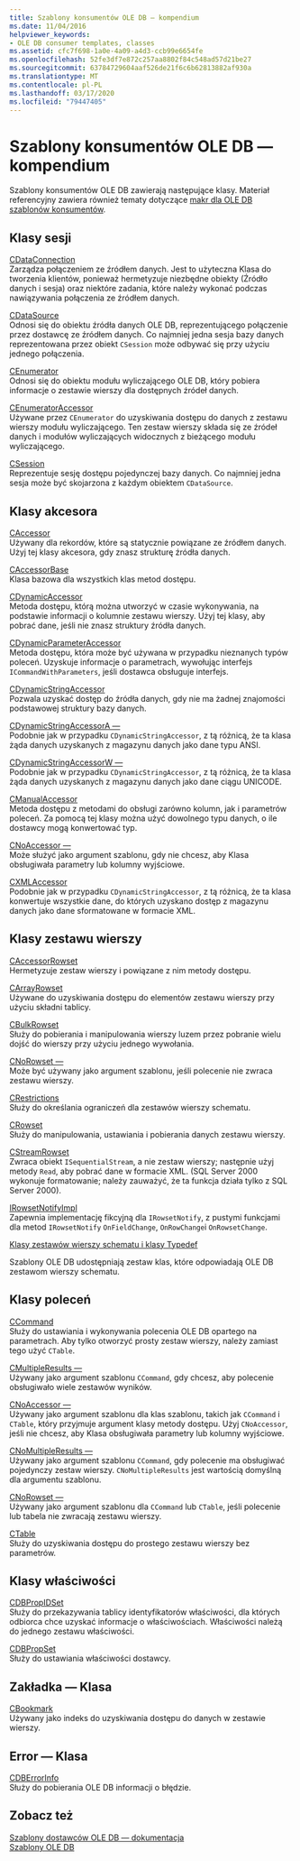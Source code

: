 ```yaml
---
title: Szablony konsumentów OLE DB — kompendium
ms.date: 11/04/2016
helpviewer_keywords:
- OLE DB consumer templates, classes
ms.assetid: cfc7f698-1a0e-4a09-a4d3-ccb99e6654fe
ms.openlocfilehash: 52fe3df7e872c257aa8802f84c548ad57d21be27
ms.sourcegitcommit: 63784729604aaf526de21f6c6b62813882af930a
ms.translationtype: MT
ms.contentlocale: pl-PL
ms.lasthandoff: 03/17/2020
ms.locfileid: "79447405"
---
```

# <a name="ole-db-consumer-templates-reference"></a>Szablony konsumentów OLE DB — kompendium

Szablony konsumentów OLE DB zawierają następujące klasy. Materiał referencyjny zawiera również tematy dotyczące [makr dla OLE DB szablonów konsumentów](../../data/oledb/macros-and-global-functions-for-ole-db-consumer-templates.md).

## <a name="session-classes"></a>Klasy sesji

[CDataConnection](../../data/oledb/cdataconnection-class.md)<br/>
Zarządza połączeniem ze źródłem danych. Jest to użyteczna Klasa do tworzenia klientów, ponieważ hermetyzuje niezbędne obiekty (Źródło danych i sesja) oraz niektóre zadania, które należy wykonać podczas nawiązywania połączenia ze źródłem danych.

[CDataSource](../../data/oledb/cdatasource-class.md)<br/>
Odnosi się do obiektu źródła danych OLE DB, reprezentującego połączenie przez dostawcę ze źródłem danych. Co najmniej jedna sesja bazy danych reprezentowana przez obiekt `CSession` może odbywać się przy użyciu jednego połączenia.

[CEnumerator](../../data/oledb/cenumerator-class.md)<br/>
Odnosi się do obiektu modułu wyliczającego OLE DB, który pobiera informacje o zestawie wierszy dla dostępnych źródeł danych.

[CEnumeratorAccessor](../../data/oledb/cenumeratoraccessor-class.md)<br/>
Używane przez `CEnumerator` do uzyskiwania dostępu do danych z zestawu wierszy modułu wyliczającego. Ten zestaw wierszy składa się ze źródeł danych i modułów wyliczających widocznych z bieżącego modułu wyliczającego.

[CSession](../../data/oledb/csession-class.md)<br/>
Reprezentuje sesję dostępu pojedynczej bazy danych. Co najmniej jedna sesja może być skojarzona z każdym obiektem `CDataSource`.

## <a name="accessor-classes"></a>Klasy akcesora

[CAccessor](../../data/oledb/caccessor-class.md)<br/>
Używany dla rekordów, które są statycznie powiązane ze źródłem danych. Użyj tej klasy akcesora, gdy znasz strukturę źródła danych.

[CAccessorBase](../../data/oledb/caccessorbase-class.md)<br/>
Klasa bazowa dla wszystkich klas metod dostępu.

[CDynamicAccessor](../../data/oledb/cdynamicaccessor-class.md)<br/>
Metoda dostępu, którą można utworzyć w czasie wykonywania, na podstawie informacji o kolumnie zestawu wierszy. Użyj tej klasy, aby pobrać dane, jeśli nie znasz struktury źródła danych.

[CDynamicParameterAccessor](../../data/oledb/cdynamicparameteraccessor-class.md)<br/>
Metoda dostępu, która może być używana w przypadku nieznanych typów poleceń. Uzyskuje informacje o parametrach, wywołując interfejs `ICommandWithParameters`, jeśli dostawca obsługuje interfejs.

[CDynamicStringAccessor](../../data/oledb/cdynamicstringaccessor-class.md)<br/>
Pozwala uzyskać dostęp do źródła danych, gdy nie ma żadnej znajomości podstawowej struktury bazy danych.

[CDynamicStringAccessorA —](../../data/oledb/cdynamicstringaccessora-class.md)<br/>
Podobnie jak w przypadku `CDynamicStringAccessor`, z tą różnicą, że ta klasa żąda danych uzyskanych z magazynu danych jako dane typu ANSI.

[CDynamicStringAccessorW —](../../data/oledb/cdynamicstringaccessorw-class.md)<br/>
Podobnie jak w przypadku `CDynamicStringAccessor`, z tą różnicą, że ta klasa żąda danych uzyskanych z magazynu danych jako dane ciągu UNICODE.

[CManualAccessor](../../data/oledb/cmanualaccessor-class.md)<br/>
Metoda dostępu z metodami do obsługi zarówno kolumn, jak i parametrów poleceń. Za pomocą tej klasy można użyć dowolnego typu danych, o ile dostawcy mogą konwertować typ.

[CNoAccessor —](../../data/oledb/cnoaccessor-class.md)<br/>
Może służyć jako argument szablonu, gdy nie chcesz, aby Klasa obsługiwała parametry lub kolumny wyjściowe.

[CXMLAccessor](../../data/oledb/cxmlaccessor-class.md)<br/>
Podobnie jak w przypadku `CDynamicStringAccessor`, z tą różnicą, że ta klasa konwertuje wszystkie dane, do których uzyskano dostęp z magazynu danych jako dane sformatowane w formacie XML.

## <a name="rowset-classes"></a>Klasy zestawu wierszy

[CAccessorRowset](../../data/oledb/caccessorrowset-class.md)<br/>
Hermetyzuje zestaw wierszy i powiązane z nim metody dostępu.

[CArrayRowset](../../data/oledb/carrayrowset-class.md)<br/>
Używane do uzyskiwania dostępu do elementów zestawu wierszy przy użyciu składni tablicy.

[CBulkRowset](../../data/oledb/cbulkrowset-class.md)<br/>
Służy do pobierania i manipulowania wierszy luzem przez pobranie wielu dojść do wierszy przy użyciu jednego wywołania.

[CNoRowset —](../../data/oledb/cnorowset-class.md)<br/>
Może być używany jako argument szablonu, jeśli polecenie nie zwraca zestawu wierszy.

[CRestrictions](../../data/oledb/crestrictions-class.md)<br/>
Służy do określania ograniczeń dla zestawów wierszy schematu.

[CRowset](../../data/oledb/crowset-class.md)<br/>
Służy do manipulowania, ustawiania i pobierania danych zestawu wierszy.

[CStreamRowset](../../data/oledb/cstreamrowset-class.md)<br/>
Zwraca obiekt `ISequentialStream`, a nie zestaw wierszy; następnie użyj metody `Read`, aby pobrać dane w formacie XML. (SQL Server 2000 wykonuje formatowanie; należy zauważyć, że ta funkcja działa tylko z SQL Server 2000).

[IRowsetNotifyImpl](../../data/oledb/irowsetnotifyimpl-class.md)<br/>
Zapewnia implementację fikcyjną dla `IRowsetNotify`, z pustymi funkcjami dla metod `IRowsetNotify` `OnFieldChange`, `OnRowChange`i `OnRowsetChange`.

[Klasy zestawów wierszy schematu i klasy Typedef](../../data/oledb/schema-rowset-classes-and-typedef-classes.md)

Szablony OLE DB udostępniają zestaw klas, które odpowiadają OLE DB zestawom wierszy schematu.

## <a name="command-classes"></a>Klasy poleceń

[CCommand](../../data/oledb/ccommand-class.md)<br/>
Służy do ustawiania i wykonywania polecenia OLE DB opartego na parametrach. Aby tylko otworzyć prosty zestaw wierszy, należy zamiast tego użyć `CTable`.

[CMultipleResults —](../../data/oledb/cmultipleresults-class.md)<br/>
Używany jako argument szablonu `CCommand`, gdy chcesz, aby polecenie obsługiwało wiele zestawów wyników.

[CNoAccessor —](../../data/oledb/cnoaccessor-class.md)<br/>
Używany jako argument szablonu dla klas szablonu, takich jak `CCommand` i `CTable`, który przyjmuje argument klasy metody dostępu. Użyj `CNoAccessor`, jeśli nie chcesz, aby Klasa obsługiwała parametry lub kolumny wyjściowe.

[CNoMultipleResults —](../../data/oledb/cnomultipleresults-class.md)<br/>
Używany jako argument szablonu `CCommand`, gdy polecenie ma obsługiwać pojedynczy zestaw wierszy. `CNoMultipleResults` jest wartością domyślną dla argumentu szablonu.

[CNoRowset —](../../data/oledb/cnorowset-class.md)<br/>
Używany jako argument szablonu dla `CCommand` lub `CTable`, jeśli polecenie lub tabela nie zwracają zestawu wierszy.

[CTable](../../data/oledb/ctable-class.md)<br/>
Służy do uzyskiwania dostępu do prostego zestawu wierszy bez parametrów.

## <a name="property-classes"></a>Klasy właściwości

[CDBPropIDSet](../../data/oledb/cdbpropidset-class.md)<br/>
Służy do przekazywania tablicy identyfikatorów właściwości, dla których odbiorca chce uzyskać informacje o właściwościach. Właściwości należą do jednego zestawu właściwości.

[CDBPropSet](../../data/oledb/cdbpropset-class.md)<br/>
Służy do ustawiania właściwości dostawcy.

## <a name="bookmark-class"></a>Zakładka — Klasa

[CBookmark](../../data/oledb/cbookmark-class.md)<br/>
Używany jako indeks do uzyskiwania dostępu do danych w zestawie wierszy.

## <a name="error-class"></a>Error — Klasa

[CDBErrorInfo](../../data/oledb/cdberrorinfo-class.md)<br/>
Służy do pobierania OLE DB informacji o błędzie.

## <a name="see-also"></a>Zobacz też

[Szablony dostawców OLE DB — dokumentacja](../../data/oledb/ole-db-provider-templates-reference.md)<br/>
[Szablony OLE DB](../../data/oledb/ole-db-templates.md)